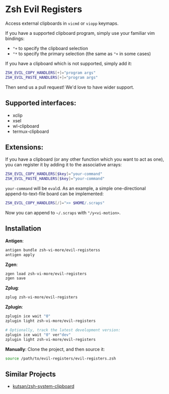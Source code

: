 # Zsh Evil Registers
Access external clipboards in `vicmd` or `viopp` keymaps.

If you have a supported clipboard program, simply use your familiar vim bindings:
- `"+` to specify the clipboard selection
- `"*` to specify the primary selection (the same as `"+` in some cases)

If you have a clipboard which is not supported, simply add it:
```zsh
ZSH_EVIL_COPY_HANDLERS[+]="program args"
ZSH_EVIL_PASTE_HANDLERS[+]="program args"
```

Then send us a pull request! We'd love to have wider support.

## Supported interfaces:

- xclip
- xsel
- wl-clipboard
- termux-clipboard

## Extensions:

If you have a clipboard (or any other function which you want to act as one),
you can register it by adding it to the associative arrays:

```zsh
ZSH_EVIL_COPY_HANDLERS[$key]="your-command"
ZSH_EVIL_PASTE_HANDLERS[$key]="your-command"
```

`your-command` will be `eval`d.
As an example, a simple one-directional append-to-text-file board can be implemented:

```zsh
ZSH_EVIL_COPY_HANDLERS[/]=">> $HOME/.scraps"
```
Now you can append to `~/.scraps` with `"/y<vi-motion>`.

## Installation

**Antigen**:
```zsh
antigen bundle zsh-vi-more/evil-registerss
antigen apply
```

**Zgen**:
```zsh
zgen load zsh-vi-more/evil-registers
zgen save
```


**Zplug**:
```zsh
zplug zsh-vi-more/evil-registers
```

**Zplugin**:
```zsh
zplugin ice wait "0"
zplugin light zsh-vi-more/evil-registers

# Optionally, track the latest development version:
zplugin ice wait "0" ver"dev"
zplugin light zsh-vi-more/evil-registers
```

**Manually**: Clone the project, and then source it:
```zsh
source /path/to/evil-registers/evil-registers.zsh
```

## Similar Projects

- [kutsan/zsh-system-clipboard](https://github.com/kutsan/zsh-system-clipboard)
